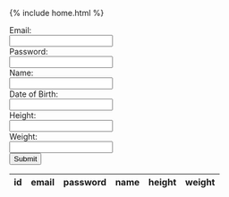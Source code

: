  {% include home.html %}
 
  <form method="POST" id="createuser">
    <label for = "email" class = "label-1">Email:</label><br>
    <input type = "text" id = "email" name = "email" class = "input-1"><br>
    <label for = "password" class = "label-1">Password:</label><br>
    <input type = "password" id = "password" name = "password" class = "input-1"><br>
    <label for = "name" class = "label-1">Name:</label><br>
    <input type = "text" id = "name" name = "name" class = "input-1"><br>
    <label for = "dob" class = "label-1">Date of Birth:</label><br>
    <input type = "text" id = "dob" name = "dob" class = "input-1"><br>
    <label for = "height" class = "label-1">Height:</label><br>
    <input type = "text" id = "height" name = "height" class = "input-1"><br>
    <label for = "weight" class = "label-1">Weight:</label><br>
    <input type = "text" id = "weight" name = "weight" class = "input-1"><br>
    <input value="Submit" type="submit" class="button"/>
  <form>


  <table id = "personlist">
    <thead>
      <tr>
        <th>id</th>
        <th>email</th>
        <th>password</th>
        <th>name</th>
        <th>height</th>
        <th>weight</th>
      </tr>
    </thead>
    <tbody></tbody>
  </table>

<script>

      function inputper(event) {
        event.preventDefault();

        const data = new FormData(event.target);

        const urldata = new URLSearchParams(data).toString();
        alert(urldata);
        fetch("https://everittcheng.tk/api/person/post/?" + urldata, {
          method: "POST",
          mode: "no-cors",
          headers: {
            "Content-Type": "application/json"
          }
        })
        
      }

      const make = document.getElementById("createuser");
      make.addEventListener("submit", inputper);


  const userz = document.getElementById("personlist");


  const url = "https://everittcheng.tk/api/person/";

  const options = {
      method: 'GET', 
      mode: 'cors', 
      cache: 'default', 
      credentials: 'omit', 
      headers: {
      'Content-Type': 'application/json'
      },
  };


  function showList() {
    fetch(url, options)
      .then(response => {
        if (response.status !== 200) {
            const errorMsg = 'Database response error: ' + response.status;
            console.log(errorMsg);
            const tr = document.createElement("tr");
            const td = document.createElement("td");
            td.innerHTML = errorMsg;
            tr.appendChild(td);
            userz.appendChild(tr);
            return;
        }
        response.json().then(data => {
            for (const row of data) {

              const tr = document.createElement("tr");

              const id = document.createElement("td");
              const email = document.createElement("td");
              const password = document.createElement("td");
              const name = document.createElement("td");
              const height = document.createElement("td");
              const weight = document.createElement("td");

              id.innerHTML = row.id;
              email.innerHTML = row.email;
              password.innerHTML = row.password;
              name.innerHTML = row.name;
              height.innerHTML = row.height;
              weight.innerHTML = row.weight;


              tr.appendChild(id);
              tr.appendChild(email);
              tr.appendChild(password);
              tr.appendChild(name)
              tr.appendChild(height);
              tr.appendChild(weight);


              userz.appendChild(tr);
            }
        })
    })
  }

  showList();
</script>